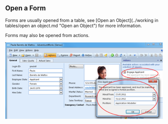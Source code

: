 ## Open a Form

Forms are usually opened from a table, see [Open an Object](../working in tables/open an object.md "Open an Object") for more information.

Forms may also be opened from actions.

![ID6395E5CE1235436E.ID340CBE95AD344880.png](media/ID6395E5CE1235436E.ID340CBE95AD344880.png)